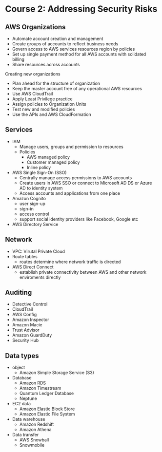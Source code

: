 # Course 2: Addressing Security Risks

## AWS Organizations
- Automate account creation and management
- Create groups of accounts to reflect business needs
- Govern access to AWS services resources region by policies
- Set up single payment method for all AWS accounts with solidated billing
- Share resources across accounts

Creating new organizations
- Plan ahead for the structure of organization
- Keep the master account free of any operational AWS resources
- Use AWS CloudTrail
- Apply Least Privilege practice 
- Assign policies to Organization Units
- Test new and modified policies
- Use the APIs and AWS CloudFormation

## Services
- IAM
  - Manage users, groups and permission to resources
  - Policies
    - AWS managed policy
    - Customer managed policy
    - Inline policy
- AWS Single Sign-On (SSO)
  - Centrally manage access permissions to AWS accounts
  - Create users in AWS SSO or connect to Microsoft AD DS or Azure AD to identity system
  - Access accounts and applications from one place
- Amazon Cognito
  - user sign-up
  - sign-in
  - access control
  - support social identity providers like Facebook, Google etc
- AWS Directory Service

## Network
- VPC: Virutal Private Cloud
- Route tables
  - routes determine where network traffic is directed
- AWS Direct Connect
  - establish private connectivity between AWS and other network enviroments directly

## Auditing
- Detective Control
- CloudTrail
- AWS Config
- Amazon Inspector
- Amazon Macie
- Trust Advisor
- Amazon GuardDuty
- Security Hub

## Data types

- object
  - Amazon Simple Storage Service (S3)
- Database
  - Amazon RDS
  - Amazon Timestream
  - Quantum Ledger Database
  - Neptune
- EC2 data
  - Amazon Elastic Block Store
  - Amazon Elastic File System
- Data warehouse
  - Amazon Redshift
  - Amazon Athena
- Data transfer
  - AWS Snowball
  - Snowmobile

